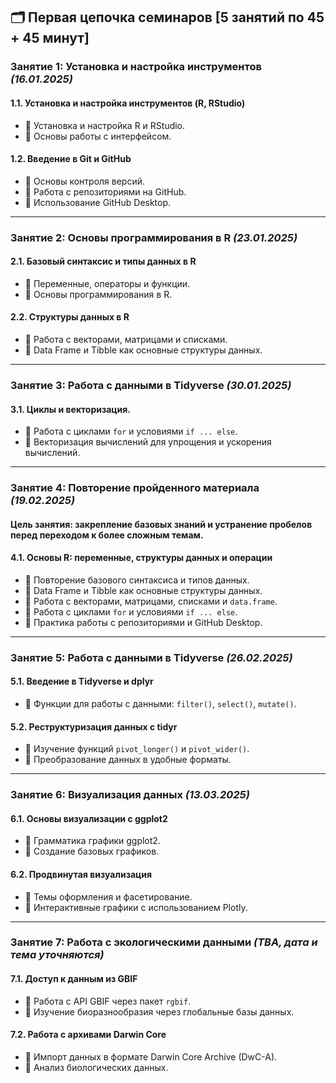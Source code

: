 ## 🗂️ Первая цепочка семинаров [5 занятий по 45 + 45 минут]

### **Занятие 1: Установка и настройка инструментов** *(16.01.2025)*  

#### 1.1. Установка и настройка инструментов (R, RStudio)
- 🔹 Установка и настройка R и RStudio.
- 🔹 Основы работы с интерфейсом.

#### 1.2. Введение в Git и GitHub
- 🔹 Основы контроля версий.
- 🔹 Работа с репозиториями на GitHub.
- 🔹 Использование GitHub Desktop.

---

### **Занятие 2: Основы программирования в R** *(23.01.2025)*  

#### 2.1. Базовый синтаксис и типы данных в R
- 🔹 Переменные, операторы и функции.
- 🔹 Основы программирования в R.

#### 2.2. Структуры данных в R
- 🔹 Работа с векторами, матрицами и списками.
- 🔹 Data Frame и Tibble как основные структуры данных.

---

### **Занятие 3: Работа с данными в Tidyverse** *(30.01.2025)*  

#### 3.1. Циклы и векторизация.
- 🔹 Работа с циклами `for` и условиями `if ... else`.
- 🔹 Векторизация вычислений для упрощения и ускорения вычислений.

---

### **Занятие 4: Повторение пройденного материала** *(19.02.2025)*

#### Цель занятия: закрепление базовых знаний и устранение пробелов перед переходом к более сложным темам.

#### 4.1. Основы R: переменные, структуры данных и операции
- 🔹 Повторение базового синтаксиса и типов данных.
- 🔹 Data Frame и Tibble как основные структуры данных.
- 🔹 Работа с векторами, матрицами, списками и `data.frame`.
- 🔹 Работа с циклами `for` и условиями `if ... else`.
- 🔹 Практика работы с репозиториями и GitHub Desktop.


---

### **Занятие 5: Работа с данными в Tidyverse** *(26.02.2025)*  

#### 5.1. Введение в Tidyverse и dplyr
- 🔹 Функции для работы с данными: `filter()`, `select()`, `mutate()`.

#### 5.2. Реструктуризация данных с tidyr
- 🔹 Изучение функций `pivot_longer()` и `pivot_wider()`.
- 🔹 Преобразование данных в удобные форматы.

---


### **Занятие 6: Визуализация данных** *(13.03.2025)*  

#### 6.1. Основы визуализации с ggplot2
- 🔹 Грамматика графики ggplot2.
- 🔹 Создание базовых графиков.

#### 6.2. Продвинутая визуализация
- 🔹 Темы оформления и фасетирование.
- 🔹 Интерактивные графики с использованием Plotly.

---

### **Занятие 7: Работа с экологическими данными** *(TBA, дата и тема уточняются)*  

#### 7.1. Доступ к данным из GBIF
- 🔹 Работа с API GBIF через пакет `rgbif`.
- 🔹 Изучение биоразнообразия через глобальные базы данных.

#### 7.2. Работа с архивами Darwin Core
- 🔹 Импорт данных в формате Darwin Core Archive (DwC-A).
- 🔹 Анализ биологических данных.
